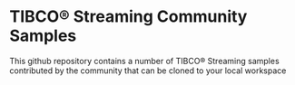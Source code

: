 # TIBCO&reg; Streaming Community Samples

This github repository contains a number of TIBCO&reg; Streaming samples contributed by the community that can be cloned to your local workspace

